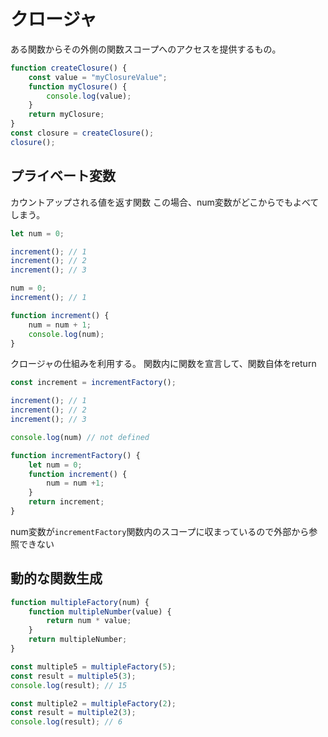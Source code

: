 # クロージャ
ある関数からその外側の関数スコープへのアクセスを提供するもの。
```js
function createClosure() {
	const value = "myClosureValue";
	function myClosure() {
		console.log(value);
	}
	return myClosure;
}
const closure = createClosure();
closure();
```

## プライベート変数
カウントアップされる値を返す関数
この場合、num変数がどこからでもよべてしまう。

```javascript
let num = 0;

increment(); // 1
increment(); // 2
increment(); // 3

num = 0;
increment(); // 1

function increment() {
	num = num + 1;
	console.log(num);
}
```

クロージャの仕組みを利用する。
関数内に関数を宣言して、関数自体をreturn

```javascript
const increment = incrementFactory();

increment(); // 1
increment(); // 2
increment(); // 3

console.log(num) // not defined

function incrementFactory() {
	let num = 0;
	function increment() {
		num = num +1;
	}
	return increment;
}
```

num変数が`incrementFactory`関数内のスコープに収まっているので外部から参照できない

## 動的な関数生成

```javascript
function multipleFactory(num) {
	function multipleNumber(value) {
		return num * value;
	}
	return multipleNumber;
}

const multiple5 = multipleFactory(5);
const result = multiple5(3);
console.log(result); // 15

const multiple2 = multipleFactory(2);
const result = multiple2(3);
console.log(result); // 6
```


